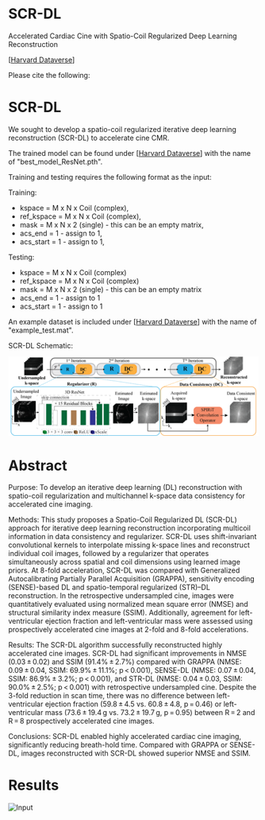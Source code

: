 # SCR-DL
Accelerated Cardiac Cine with Spatio-Coil Regularized Deep Learning Reconstruction

[[Harvard Dataverse](https://dataverse.harvard.edu/dataset.xhtml?persistentId=doi:10.7910/DVN/3JWEBB)]

Please cite the following:

# SCR-DL

We sought to develop a spatio-coil regularized iterative deep learning reconstruction (SCR-DL) to accelerate cine CMR.

The trained model can be found under [[Harvard Dataverse](https://dataverse.harvard.edu/dataset.xhtml?persistentId=doi:10.7910/DVN/3JWEBB)] with the name of "best_model_ResNet.pth".

Training and testing requires the following format as the input:

Training:

- kspace = M x N x Coil (complex),
- ref_kspace = M x N x Coil (complex),
- mask = M x N x 2 (single) - this can be an empty matrix,
- acs_end = 1 - assign to 1,
- acs_start = 1 - assign to 1,

Testing:

- kspace = M x N x Coil (complex)
- ref_kspace = M x N x Coil (complex)
- mask = M x N x 2 (single) - this can be an empty matrix
- acs_end = 1 - assign to 1
- acs_start = 1 - assign to 1

An example dataset is included under [[Harvard Dataverse](https://dataverse.harvard.edu/dataset.xhtml?persistentId=doi:10.7910/DVN/3JWEBB)] with the name of "example_test.mat". 

SCR-DL Schematic:

![Input](assets/main.png)

# Abstract

Purpose:
To develop an iterative deep learning (DL) reconstruction with spatio-coil regularization and multichannel k-space data consistency for accelerated cine imaging.

Methods:
This study proposes a Spatio-Coil Regularized DL (SCR-DL) approach for iterative deep learning reconstruction incorporating multicoil information in data consistency and regularizer. SCR-DL uses shift-invariant convolutional kernels to interpolate missing k-space lines and reconstruct individual coil images, followed by a regularizer that operates simultaneously across spatial and coil dimensions using learned image priors. At 8-fold acceleration, SCR-DL was compared with Generalized Autocalibrating Partially Parallel Acquisition (GRAPPA), sensitivity encoding (SENSE)-based DL and spatio-temporal regularized (STR)–DL reconstruction. In the retrospective undersampled cine, images were quantitatively evaluated using normalized mean square error (NMSE) and structural similarity index measure (SSIM). Additionally, agreement for left-ventricular ejection fraction and left-ventricular mass were assessed using prospectively accelerated cine images at 2-fold and 8-fold accelerations.

Results:
The SCR-DL algorithm successfully reconstructed highly accelerated cine images. SCR-DL had significant improvements in NMSE (0.03 ± 0.02) and SSIM (91.4% ± 2.7%) compared with GRAPPA (NMSE: 0.09 ± 0.04, SSIM: 69.9% ± 11.1%; p < 0.001), SENSE-DL (NMSE: 0.07 ± 0.04, SSIM: 86.9% ± 3.2%; p < 0.001), and STR-DL (NMSE: 0.04 ± 0.03, SSIM: 90.0% ± 2.5%; p < 0.001) with retrospective undersampled cine. Despite the 3-fold reduction in scan time, there was no difference between left-ventricular ejection fraction (59.8 ± 4.5 vs. 60.8 ± 4.8, p = 0.46) or left-ventricular mass (73.6 ± 19.4 g vs. 73.2 ± 19.7 g, p = 0.95) between R = 2 and R = 8 prospectively accelerated cine images.

Conclusions:
SCR-DL enabled highly accelerated cardiac cine imaging, significantly reducing breath-hold time. Compared with GRAPPA or SENSE-DL, images reconstructed with SCR-DL showed superior NMSE and SSIM.



# Results


![Input](assets/res.gif)
